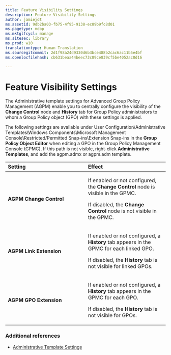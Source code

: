 ```yaml
---
title: Feature Visibility Settings
description: Feature Visibility Settings
author: jamiejdt
ms.assetid: 9db2ba03-fb75-4f95-9138-ec89b9fc8d01
ms.pagetype: mdop
ms.mktglfcycl: manage
ms.sitesec: library
ms.prod: w10
translationtype: Human Translation
ms.sourcegitcommit: 2d1f98a24d9330d6b3bce488b2cac6ac11b5e4bf
ms.openlocfilehash: cb631beaa44beec73c89ce839cf5be4052ac8d16

---
```



# Feature Visibility Settings


The Administrative template settings for Advanced Group Policy Management (AGPM) enable you to centrally configure the visibility of the **Change Control** node and **History** tab for Group Policy administrators to whom a Group Policy object (GPO) with these settings is applied.

The following settings are available under User Configuration\\Administrative Templates\\Windows Components\\Microsoft Management Console\\Restricted/Permitted Snap-ins\\Extension Snap-ins in the **Group Policy Object Editor** when editing a GPO in the Group Policy Management Console (GPMC). If this path is not visible, right-click **Administrative Templates**, and add the agpm.admx or agpm.adm template.

<table>
<colgroup>
<col width="50%" />
<col width="50%" />
</colgroup>
<thead>
<tr class="header">
<th align="left">Setting</th>
<th align="left">Effect</th>
</tr>
</thead>
<tbody>
<tr class="odd">
<td align="left"><p><strong>AGPM Change Control</strong></p></td>
<td align="left"><p>If enabled or not configured, the <strong>Change Control</strong> node is visible in the GPMC.</p>
<p>If disabled, the <strong>Change Control</strong> node is not visible in the GPMC.</p></td>
</tr>
<tr class="even">
<td align="left"><p><strong>AGPM Link Extension</strong></p></td>
<td align="left"><p>If enabled or not configured, a <strong>History</strong> tab appears in the GPMC for each linked GPO.</p>
<p>If disabled, the <strong>History</strong> tab is not visible for linked GPOs.</p></td>
</tr>
<tr class="odd">
<td align="left"><p><strong>AGPM GPO Extension</strong></p></td>
<td align="left"><p>If enabled or not configured, a <strong>History</strong> tab appears in the GPMC for each GPO.</p>
<p>If disabled, the <strong>History</strong> tab is not visible for GPOs.</p></td>
</tr>
</tbody>
</table>

 

### Additional references

-   [Administrative Template Settings](administrative-template-settings.md)

 

 








<!--HONumber=Jun16_HO4-->


